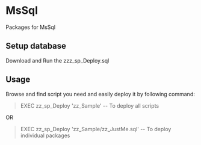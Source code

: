 # MsSql
Packages for MsSql 

## Setup database
Download and Run the zzz_sp_Deploy.sql

## Usage 
Browse and find script you need and easily deploy it by following command: <br />

> EXEC zz_sp_Deploy 'zz_Sample' -- To deploy all scripts <br />

OR <br />

> EXEC zz_sp_Deploy 'zz_Sample/zz_JustMe.sql' -- To deploy individual packages <br />





